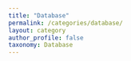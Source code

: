 ```yaml
---
title: "Database"
permalink: /categories/database/
layout: category
author_profile: false
taxonomy: Database
---
```


